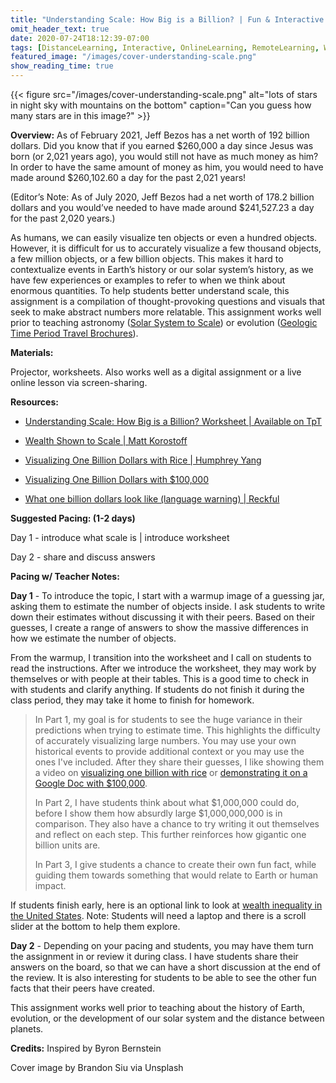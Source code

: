 ```yaml
---
title: "Understanding Scale: How Big is a Billion? | Fun & Interactive Worksheet"
omit_header_text: true
date: 2020-07-24T18:12:39-07:00
tags: [DistanceLearning, Interactive, OnlineLearning, RemoteLearning, Worksheets, Astronomy, Biology, Evolution]
featured_image: "/images/cover-understanding-scale.png"
show_reading_time: true
---
```


{{< figure src="/images/cover-understanding-scale.png" alt="lots of stars in night sky with mountains on the bottom" caption="Can you guess how many stars are in this image?" >}}

**Overview:** As of February 2021, Jeff Bezos has a net worth of 192 billion dollars. Did you know that if you earned $260,000 a day since Jesus was born (or 2,021 years ago), you would still not have as much money as him? In order to have the same amount of money as him, you would need to have made around $260,102.60 a day for the past 2,021 years!

(Editor’s Note: As of July 2020, Jeff Bezos had a net worth of 178.2 billion dollars and you would’ve needed to have made around $241,527.23 a day for the past 2,020 years.)

As humans, we can easily visualize ten objects or even a hundred objects. However, it is difficult for us to accurately visualize a few thousand objects, a few million objects, or a few billion objects. This makes it hard to contextualize events in Earth’s history or our solar system’s history, as we have few experiences or examples to refer to when we think about enormous quantities.
To help students better understand scale, this assignment is a compilation of thought-provoking questions and visuals that seek to make abstract numbers more relatable. This assignment works well prior to teaching astronomy ([Solar System to Scale](/posts/solar-system-to-scale)) or evolution ([Geologic Time Period Travel Brochures](/posts/geologic-time-period-travel-brochures)).

**Materials:**

Projector, worksheets. Also works well as a digital assignment or a live online lesson via screen-sharing.

**Resources:**

- [Understanding Scale: How Big is a Billion? Worksheet | Available on TpT](https://www.teacherspayteachers.com/Product/Understanding-Scale-How-to-Visualize-One-Billion-Interactive-Worksheet-5818251)

- [Wealth Shown to Scale | Matt Korostoff](https://mkorostoff.github.io/1-pixel-wealth/)

- [Visualizing One Billion Dollars with Rice | Humphrey Yang](https://www.youtube.com/watch?v=qSOVBiEotaw)

- [Visualizing One Billion Dollars with $100,000](https://www.youtube.com/watch?v=xwgRDW05-ZY&t=65s)

- [What one billion dollars look like (language warning) | Reckful](https://www.youtube.com/watch?v=0J6BQDKiYyM)

**Suggested Pacing: (1-2 days)**

Day 1 - introduce what scale is | introduce worksheet

Day 2 - share and discuss answers

**Pacing w/ Teacher Notes:**

**Day 1** - To introduce the topic, I start with a warmup image of a guessing jar, asking them to estimate the number of objects inside. I ask students to write down their estimates without discussing it with their peers. Based on their guesses, I create a range of answers to show the massive differences in how we estimate the number of objects.

From the warmup, I transition into the worksheet and I call on students to read the instructions. After we introduce the worksheet, they may work by themselves or with people at their tables. This is a good time to check in with students and clarify anything. If students do not finish it during the class period, they may take it home to finish for homework.

> In Part 1, my goal is for students to see the huge variance in their predictions when trying to estimate time. This highlights the difficulty of accurately visualizing large numbers. You may use your own historical events to provide additional context or you may use the ones I've included. After they share their guesses, I like showing them a video on [visualizing one billion with rice](https://www.youtube.com/watch?v=qSOVBiEotaw) or [demonstrating it on a Google Doc with $100,000](https://www.youtube.com/watch?v=xwgRDW05-ZY&t=65s).
>
> In Part 2, I have students think about what $1,000,000 could do, before I show them how absurdly large $1,000,000,000 is in comparison. They also have a chance to try writing it out themselves and reflect on each step. This further reinforces how gigantic one billion units are.
>
> In Part 3, I give students a chance to create their own fun fact, while guiding them towards something that would relate to Earth or human impact.

If students finish early, here is an optional link to look at [wealth inequality in the United States](https://mkorostoff.github.io/1-pixel-wealth/). Note: Students will need a laptop and there is a scroll slider at the bottom to help them explore.

**Day 2** - Depending on your pacing and students, you may have them turn the assignment in or review it during class. I have students share their answers on the board, so that we can have a short discussion at the end of the review. It is also interesting for students to be able to see the other fun facts that their peers have created.

This assignment works well prior to teaching about the history of Earth, evolution, or the development of our solar system and the distance between planets.

**Credits:** Inspired by Byron Bernstein

Cover image by Brandon Siu via Unsplash
